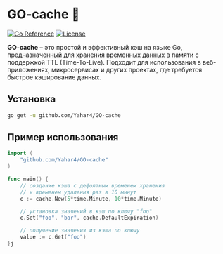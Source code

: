 # GO-cache 🚀

[![Go Reference](https://pkg.go.dev/badge/github.com/Yahar4/GO-cache.svg)](https://pkg.go.dev/github.com/Yahar4/GO-cache)
[![License](https://img.shields.io/badge/license-MIT-blue.svg)](https://github.com/Yahar4/GO-cache/blob/main/LICENSE)

**GO-cache** – это простой и эффективный кэш на языке Go, предназначенный для хранения временных данных в памяти с поддержкой TTL (Time-To-Live). Подходит для использования в веб-приложениях, микросервисах и других проектах, где требуется быстрое кэширование данных.

## Установка


```bash
go get -u github.com/Yahar4/GO-cache
```

## Пример использования
```go
import (
	"github.com/Yahar4/GO-cache"
)

func main() {
	// создание кэша с дефолтным временем хранения
	// и временем удаления раз в 10 минут
	c := cache.New(5*time.Minute, 10*time.Minute)

	// установка значений в кэш по ключу "foo"
	c.Set("foo", "bar", cache.DefaultExpiration)

	// получение значения из кэша по ключу
	value := c.Get("foo")
}j
```
